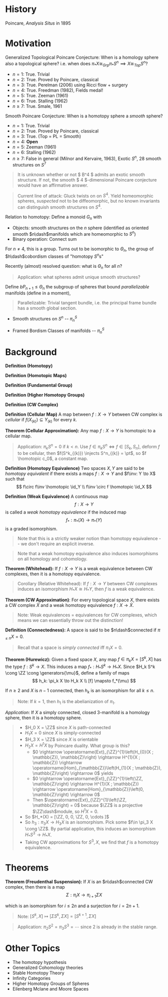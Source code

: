 # History

Poincare, *Analysis Situs* in 1895

# Motivation

Generalized Topological Poincare Conjecture: When is a homology sphere also a topological sphere? i.e. when does $\pi_* X \cong_{Grp} \pi_* S^n \implies X \cong_{Top} S^n$?

- $n=1$: True. Trivial
- $n=2$: True. Proved by Poincare, classical
- $n=3$: True. Perelman (2006) using Ricci flow + surgery
- $n=4$: True. Freedman (1982), Fields medal!
- $n=5$: True. Zeeman (1961)
- $n=6$: True. Stalling (1962)
- $n\geq 7$: True. Smale, 1961

Smooth Poincare Conjecture: When is a homotopy sphere a *smooth* sphere?


- $n=1$: True. Trivial
- $n=2$: True. Proved by Poincare, classical
- $n=3$: True.  (Top = PL = Smooth)
- $n=4$: **Open**
- $n=5$: Zeeman (1961)
- $n=6$: Stalling (1962)
- $n\geq 7$: False in general (Milnor and Kervaire, 1963), Exotic $S^n$, 28 smooth structures on $S^7$
  

> It is unknown whether or not $ B^4 $ admits an exotic smooth structure. If not, the smooth $ 4 $-dimensional Poincare conjecture would have an affirmative answer. 

> Current line of attack: Gluck twists on on $S^4$. Yield homeomorphic spheres, *suspected* not to be diffeomorphic, but no known invariants can distinguish smooth structures on $S^4$.

Relation to homotopy: Define a monoid $G_n$ with 

- Objects: smooth structures on the $n$ sphere (identified as oriented smooth $n\dash$manifolds which are homeomorphic to $S^n$)
- Binary operation: Connect sum

For $n\neq 4$, this is a group. Turns out to be isomorphic to $\Theta_n$, the group of $h\dash$cobordism classes of "homotopy $S^n$s"

Recently (almost) resolved question: what is $\Theta_n$ for all $n$? 

> Application: what spheres admit unique smooth structures?

Define $bP_{n+1} \leq \Theta_n$ the subgroup of spheres that bound *parallelizable* manifolds (define in a moment),

> Parallelizable: Trivial tangent bundle, i.e. the principal frame bundle has a smooth global section.

- Smooth structures on $S^n$ -- $\pi_n^S$

- Framed Bordism Classes of manifolds -- $\pi_n^S$

# Background

**Definition (Homotopy)**

**Definition (Homotopic Maps)**

**Definition (Fundamental Group)**

**Definition (Higher Homotopy Groups)**

**Definition (CW Complex)**

**Definition (Cellular Map)**
A map between $f:X \to Y$ between CW complex is *cellular* if $f(X_{(k)}) \subseteq Y_{(k)}$ for every $k$.

**Theorem (Cellular Approximation):**
Any map $f: X \to Y$ is homotopic to a cellular map.

> Application: $\pi_k S^n = 0$ if $k < n$. Use $f\in \pi_kS^n \iff f\in [S_k, S_n]$, deform $f$ to be cellular, then $f(S^k_{(k)}) \injects S^n_{(k)} = \pt$, so $f \homotopic c_0$, a constant map.

**Definition (Homotopy Equivalence)**
Two spaces $X, Y$ are said to be *homotopy equivalent* if there exists a maps $f: X \to Y$ and $f\inv: Y \to X$ such that
$$
f\circ f\inv \homotopic \id_Y \\
f\inv \circ f \homotopic \id_X
$$

**Definition (Weak Equivalence)**
A continuous map
$$
f: X \to Y 
$$
is called a *weak homotopy equivalence* if the induced map
$$
f_*: \pi_*(X) \to \pi_*(Y)
$$
is a graded isomorphism.

> Note that this is a strictly weaker notion than homotopy equivalence -- we don't require an explicit inverse.

> Note that a weak homotopy equivalence also induces isomorphisms on all homology and cohomology.

**Theorem (Whitehead):**
If $f: X\to Y$ is a weak equivalence between CW complexes, then it is a homotopy equivalence.

> Corollary (Relative Whitehead): If $f:X\to Y$ between CW complexes induces an isomorphism $H_* X \cong H_* Y$, then $f$ is a weak equivalence.

**Theorem (CW Approximation)**:
For every topological space $X$, there exists a CW complex $\tilde X$ and a weak homotopy equivalence $f: X \to \tilde X$.

> Note: Weak equivalences = equivalences for CW complexes, which means we can essentially throw out the distinction!


**Definition (Connectedness):**
A space is said to be $n\dash$connected if $\pi_{\leq n} X = 0$.

> Recall that a space is *simply connected* iff $\pi_1 X = 0$.

**Theorem (Hurewicz):**
Given a fixed space $X$, any map $f \in \pi_kX = [S^k, X]$ has the type $f: S^k \to X$. This induces a map $f_*: H_* S^k \to H_* X$. Since $H_k S^k \cong \ZZ \cong \generators{\mu}$, define a family of maps
$$
h_k: \pi_k X \to H_k X \\
[f] \mapsto f_*(\mu)
$$

If $n\geq 2$ and $X$ is $n-1$ connected, then $h_k$ is an isomorphism for all $k\leq n$.

> Note: If $k=1$, then $h_1$ is the abelianization of $\pi_1$.

*Application*: If $X$ a simply connected, closed 3-manifold is a homology sphere, then it is a homotopy sphere. 

> - $H_0 X = \ZZ$ since $X$ is path-connected
> - $H_1 X = 0$ since $X$ is simply-connected
> - $H_3 X = \ZZ$ since $X$ is orientable
> - $H_2 X = H^1 X$ by Poincare duality. What group is this?
>   - $0 \rightarrow \operatorname{Ext}_{\ZZ}^{1}\left(H_{0}(X ; \mathbb{Z}), \mathbb{Z}\right) \rightarrow H^{1}(X ; \mathbb{Z}) \rightarrow \operatorname{Hom}_{\mathbb{Z}}\left(H_{1}(X ; \mathbb{Z}), \mathbb{Z}\right) \rightarrow 0$ yields
>   - $0 \rightarrow \operatorname{Ext}_{\ZZ}^{1}\left(\ZZ, \mathbb{Z}\right) \rightarrow H^{1}(X ; \mathbb{Z}) \rightarrow \operatorname{Hom}_{\mathbb{Z}}\left(0, \mathbb{Z}\right) \rightarrow 0$
>   - Then $\operatorname{Ext}_{\ZZ}^{1}\left(\ZZ, \mathbb{Z}\right) = 0$ because $\ZZ$ is a projective $\ZZ\dash$module, so $H^1 X = 0$.
> - So $H_*(X) = [\ZZ, 0, 0, \ZZ, 0, \cdots ]$
> - So $h_3: \pi_3 X \to H_3 X$ is an isomorphism. Pick some $f\in \pi_3 X \cong \ZZ$. By partial application, this induces an isomorphism $H_* S^3 \to H_* X$.
> - Taking CW approximations for $S^3, X$, we find that $f$ is a homotopy equivalence.

# Theorems


**Theorem (Freudenthal Suspension):**
If $X$ is an $n\dash$connected CW complex, then there is a map
$$
\Sigma: \pi_i X \to \pi_{i+1}\Sigma X
$$

which is an isomorphism for $i \leq 2n$ and a surjection for $i=2n+1$.

> Note: $[S^k, X] \mapsto [\Sigma S^k, \Sigma X] = [S^{k+1}, \Sigma X]$

> Application: $\pi_2 S^2 = \pi_3 S^3 = \cdots$ since $2$ is already in the stable range.


# Other Topics

- The homotopy hypothesis
- Generalized Cohomology theories
- Stable Homotopy Theory
- Infinity Categories
- Higher Homotopy Groups of Spheres
- Eilenberg Mclane and Moore Spaces